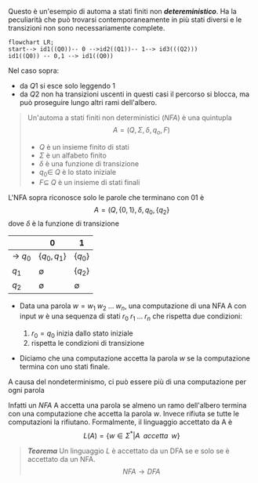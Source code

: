 

Questo è un'esempio di automa a stati finiti non ***detereministico***. Ha la peculiarità che può trovarsi contemporaneamente in più stati diversi e le transizioni non sono necessariamente complete.

```mermaid 
flowchart LR; 
start--> id1((Q0))-- 0 -->id2((Q1))-- 1--> id3(((Q2)))
id1((Q0)) -- 0,1 --> id1((Q0))

```

Nel caso sopra:
- da $Q1$ si esce solo leggendo 1 
- da $Q2$ non ha transizioni uscenti
in questi casi il percorso si blocca, ma può proseguire lungo altri rami dell'albero.


>Un'automa a stati finiti non deterministici (*NFA*) è una quintupla 
>$$A=(Q,\Sigma,\delta, q_o, F )$$ 
>- $Q$ è un insieme finito di stati 
>- $\Sigma$ è un alfabeto finito
>- $\delta$ è una funzione di transizione 
>- $q_0\in \;Q$ è lo stato iniziale
>- $F \subseteq \;Q$ è un insieme di stati finali 


L'NFA sopra riconosce solo le parole che terminano con 01 è
$$A=(Q,\{0,1\},\delta, q_0, \{q_2\}$$
dove $\delta$ è la funzione di transizione

|          | 0             | 1           |
| -------- | ------------- | ----------- |
| -> $q_0$ | $\{q_0,q_1\}$ | $\{q_0\}$   |
| $q_1$    | $\emptyset$   | $\{q_2\}$ |
| $q_2$         |  $\emptyset$             |$\emptyset$             |



- Data una parola $w=w_1 \;w_2\; ...\;w_n$, una computazione di una NFA A con input $w$ è una sequenza di stati $r_0\;r_1\;...\;r_n$ che rispetta due condizioni:
	1. $r_0=q_0$ inizia dallo stato iniziale
	2. rispetta le condizioni di transizione

- Diciamo che una computazione accetta la parola $w$ se la computazione termina con uno stati finale.

A causa del nondeterminismo, ci può essere più di una computazione per ogni parola

Infatti un *NFA* A accetta una parola se almeno un ramo dell'albero termina con una computazione che accetta la parola $w$. Invece rifiuta se tutte le computazioni la rifiutano. Formalmente, il linguaggio accettato da A è 
$$L(A)=\{ w \in \Sigma^* | A\;\;accetta\;\;w \}$$


>***Teorema***
>Un linguaggio $L$ è accettato da un DFA se e solo se è accettato da un NFA.
>$$NFA\rightarrow DFA$$

